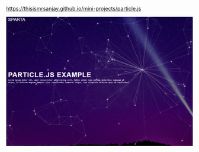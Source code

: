 https://thisismrsanjay.github.io/mini-projects/particle.js

![git hub ](https://github.com/thisismrsanjay/mini-projects/blob/gh-pages/particle.js/Capture.PNG)
